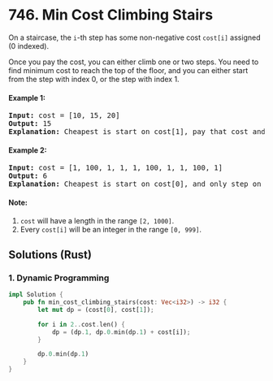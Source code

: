 # 746. Min Cost Climbing Stairs
On a staircase, the ```i```-th step has some non-negative cost ```cost[i]``` assigned (0 indexed).

Once you pay the cost, you can either climb one or two steps. You need to find minimum cost to reach the top of the floor, and you can either start from the step with index 0, or the step with index 1.

#### Example 1:
<pre>
<strong>Input:</strong> cost = [10, 15, 20]
<strong>Output:</strong> 15
<strong>Explanation:</strong> Cheapest is start on cost[1], pay that cost and go to the top.
</pre>

#### Example 2:
<pre>
<strong>Input:</strong> cost = [1, 100, 1, 1, 1, 100, 1, 1, 100, 1]
<strong>Output:</strong> 6
<strong>Explanation:</strong> Cheapest is start on cost[0], and only step on 1s, skipping cost[3].
</pre>

#### Note:
1. ```cost``` will have a length in the range ```[2, 1000]```.
2. Every ```cost[i]``` will be an integer in the range ```[0, 999]```.

## Solutions (Rust)

### 1. Dynamic Programming
```Rust
impl Solution {
    pub fn min_cost_climbing_stairs(cost: Vec<i32>) -> i32 {
        let mut dp = (cost[0], cost[1]);

        for i in 2..cost.len() {
            dp = (dp.1, dp.0.min(dp.1) + cost[i]);
        }

        dp.0.min(dp.1)
    }
}
```
